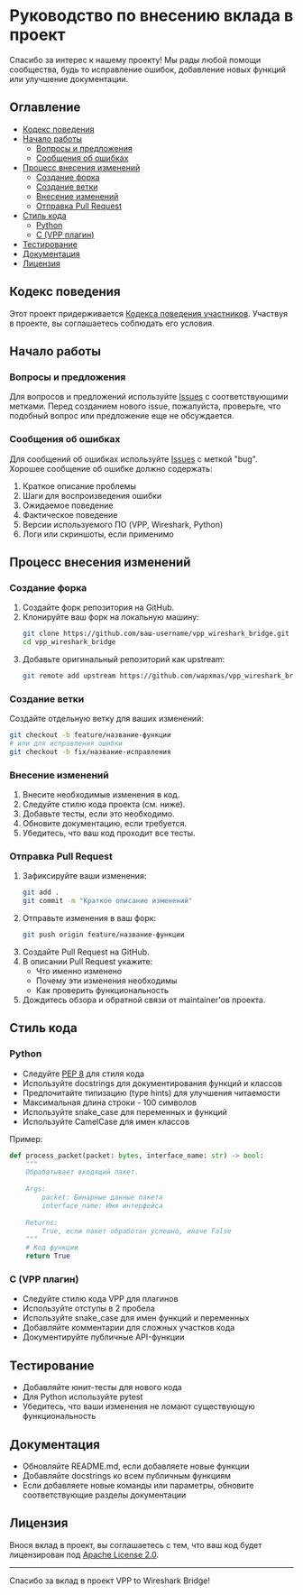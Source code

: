 # Руководство по внесению вклада в проект

Спасибо за интерес к нашему проекту! Мы рады любой помощи сообщества, будь то исправление ошибок, добавление новых функций или улучшение документации.

## Оглавление

- [Кодекс поведения](#кодекс-поведения)
- [Начало работы](#начало-работы)
  - [Вопросы и предложения](#вопросы-и-предложения)
  - [Сообщения об ошибках](#сообщения-об-ошибках)
- [Процесс внесения изменений](#процесс-внесения-изменений)
  - [Создание форка](#создание-форка)
  - [Создание ветки](#создание-ветки)
  - [Внесение изменений](#внесение-изменений)
  - [Отправка Pull Request](#отправка-pull-request)
- [Стиль кода](#стиль-кода)
  - [Python](#python)
  - [C (VPP плагин)](#c-vpp-плагин)
- [Тестирование](#тестирование)
- [Документация](#документация)
- [Лицензия](#лицензия)

## Кодекс поведения

Этот проект придерживается [Кодекса поведения участников](CODE_OF_CONDUCT.md). Участвуя в проекте, вы соглашаетесь соблюдать его условия.

## Начало работы

### Вопросы и предложения

Для вопросов и предложений используйте [Issues](https://github.com/wapxmas/vpp_wireshark_bridge/issues) с соответствующими метками. Перед созданием нового issue, пожалуйста, проверьте, что подобный вопрос или предложение еще не обсуждается.

### Сообщения об ошибках

Для сообщений об ошибках используйте [Issues](https://github.com/wapxmas/vpp_wireshark_bridge/issues) с меткой "bug". Хорошее сообщение об ошибке должно содержать:

1. Краткое описание проблемы
2. Шаги для воспроизведения ошибки
3. Ожидаемое поведение
4. Фактическое поведение
5. Версии используемого ПО (VPP, Wireshark, Python)
6. Логи или скриншоты, если применимо

## Процесс внесения изменений

### Создание форка

1. Создайте форк репозитория на GitHub.
2. Клонируйте ваш форк на локальную машину:
   ```bash
   git clone https://github.com/ваш-username/vpp_wireshark_bridge.git
   cd vpp_wireshark_bridge
   ```
3. Добавьте оригинальный репозиторий как upstream:
   ```bash
   git remote add upstream https://github.com/wapxmas/vpp_wireshark_bridge.git
   ```

### Создание ветки

Создайте отдельную ветку для ваших изменений:

```bash
git checkout -b feature/название-функции
# или для исправления ошибки
git checkout -b fix/название-исправления
```

### Внесение изменений

1. Внесите необходимые изменения в код.
2. Следуйте стилю кода проекта (см. ниже).
3. Добавьте тесты, если это необходимо.
4. Обновите документацию, если требуется.
5. Убедитесь, что ваш код проходит все тесты.

### Отправка Pull Request

1. Зафиксируйте ваши изменения:
   ```bash
   git add .
   git commit -m "Краткое описание изменений"
   ```
2. Отправьте изменения в ваш форк:
   ```bash
   git push origin feature/название-функции
   ```
3. Создайте Pull Request на GitHub.
4. В описании Pull Request укажите:
   - Что именно изменено
   - Почему эти изменения необходимы
   - Как проверить функциональность
5. Дождитесь обзора и обратной связи от maintainer'ов проекта.

## Стиль кода

### Python

- Следуйте [PEP 8](https://pep8.org/) для стиля кода
- Используйте docstrings для документирования функций и классов
- Предпочитайте типизацию (type hints) для улучшения читаемости
- Максимальная длина строки - 100 символов
- Используйте snake_case для переменных и функций
- Используйте CamelCase для имен классов

Пример:

```python
def process_packet(packet: bytes, interface_name: str) -> bool:
    """
    Обрабатывает входящий пакет.
    
    Args:
        packet: Бинарные данные пакета
        interface_name: Имя интерфейса
        
    Returns:
        True, если пакет обработан успешно, иначе False
    """
    # Код функции
    return True
```

### C (VPP плагин)

- Следуйте стилю кода VPP для плагинов
- Используйте отступы в 2 пробела
- Используйте snake_case для имен функций и переменных
- Добавляйте комментарии для сложных участков кода
- Документируйте публичные API-функции

## Тестирование

- Добавляйте юнит-тесты для нового кода
- Для Python используйте pytest
- Убедитесь, что ваши изменения не ломают существующую функциональность

## Документация

- Обновляйте README.md, если добавляете новые функции
- Добавляйте docstrings ко всем публичным функциям
- Если добавляете новые команды или параметры, обновите соответствующие разделы документации

## Лицензия

Внося вклад в проект, вы соглашаетесь с тем, что ваш код будет лицензирован под [Apache License 2.0](LICENSE-2.0.txt).

---

Спасибо за вклад в проект VPP to Wireshark Bridge! 